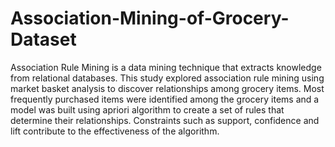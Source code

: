 # Association-Mining-of-Grocery-Dataset
Association Rule Mining is a data mining technique that extracts knowledge from relational databases. This study explored association rule mining using market basket analysis to discover relationships among grocery items. Most frequently purchased items were identified among the grocery items and a model was built using apriori algorithm to create a set of rules that determine their relationships. Constraints such as support, confidence and lift contribute to the effectiveness of the algorithm.
